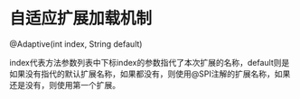 # 自适应扩展加载机制

@Adaptive(int index, String default)

index代表方法参数列表中下标index的参数指代了本次扩展的名称，default则是如果没有指代的默认扩展名称，如果都没有，则使用@SPI注解的扩展名称，如果还是没有，则使用第一个扩展。



